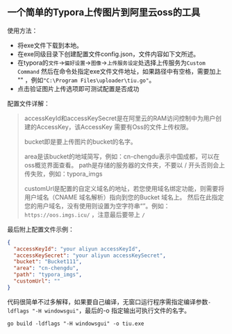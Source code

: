 ## 一个简单的Typora上传图片到阿里云oss的工具

使用方法：

- 将exe文件下载到本地。
- 在exe同级目录下创建配置文件config.json，文件内容如下文所述。
- 在typora的`文件`->`偏好设置`->`图像`->`上传服务设定`处选择上传服务为`Custom Command`
然后在命令处指定exe文件文件地址，如果路径中有空格，需要加上 "" ，例如`"C:\Program Files\uploader\tiu.go"`。
- 点击验证图片上传选项即可测试配置是否成功

配置文件详解：

> accessKeyId和accessKeySecret是在阿里云的RAM访问控制中为用户创建的AccessKey，该AccessKey
需要有Oss的文件上传权限。
> 
> bucket即是要上传图片的bucket的名字。
> 
>area是该bucket的地域简写，例如：cn-chengdu表示中国成都，可以在oss概览界面查看。
>path是存储的服务器的文件夹，不要以 / 开头否则会上传失败，例如：typora_imgs
> 
>customUrl是配置的自定义域名的地址，若您使用域名绑定功能，则需要将用户域名（CNAME 域名解析）指向到您的Bucket 域名上。
然后在此指定您的用户域名，没有使用则设置为空字符串“”。例如：`https://oos.imgs.icu/` ，注意最后要带上 `/ `

最后附上配置文件示例：
```json
{
  "accessKeyId": "your aliyun accessKeyId",
  "accessKeySecret": "your aliyun accessKeySecret",
  "bucket": "Bucket111",
  "area": "cn-chengdu",
  "path": "typora_imgs",
  "customUrl": ""
}
```
代码很简单不过多解释，如果要自己编译，无窗口运行程序需指定编译参数`-ldflags "-H windowsgui"`，最后的-o 指定输出可执行文件的名字。
```shell
go build -ldflags "-H windowsgui" -o tiu.exe
```